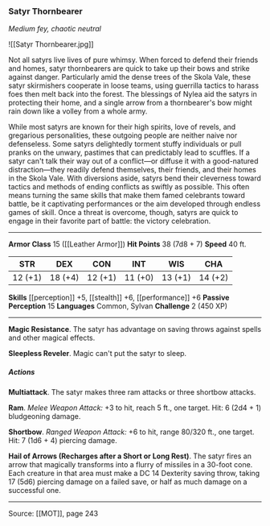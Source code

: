 ### Satyr Thornbearer
_Medium fey, chaotic neutral_

![[Satyr Thornbearer.jpg]]

Not all satyrs live lives of pure whimsy. When forced to defend their friends and homes, satyr thornbearers are quick to take up their bows and strike against danger. Particularly amid the dense trees of the Skola Vale, these satyr skirmishers cooperate in loose teams, using guerrilla tactics to harass foes then melt back into the forest. The blessings of Nylea aid the satyrs in protecting their home, and a single arrow from a thornbearer's bow might rain down like a volley from a whole army.

While most satyrs are known for their high spirits, love of revels, and gregarious personalities, these outgoing people are neither naive nor defenseless. Some satyrs delightedly torment stuffy individuals or pull pranks on the unwary, pastimes that can predictably lead to scuffles. If a satyr can't talk their way out of a conflict—or diffuse it with a good-natured distraction—they readily defend themselves, their friends, and their homes in the Skola Vale. With diversions aside, satyrs bend their cleverness toward tactics and methods of ending conflicts as swiftly as possible. This often means turning the same skills that make them famed celebrants toward battle, be it captivating performances or the aim developed through endless games of skill. Once a threat is overcome, though, satyrs are quick to engage in their favorite part of battle: the victory celebration.




---

**Armor Class** 15 ([[Leather Armor]])
**Hit Points** 38 (7d8 + 7)
**Speed** 40 ft.

| STR     | DEX     | CON     | INT     | WIS     | CHA     |
|---------|---------|---------|---------|---------|---------|
| 12 (+1) | 18 (+4) | 12 (+1) | 11 (+0) | 13 (+1) | 14 (+2) |

**Skills** [[perception]] +5, [[stealth]] +6, [[performance]] +6
**Passive Perception** 15
**Languages** Common, Sylvan
**Challenge** 2 (450 XP)

---

**Magic Resistance**. The satyr has advantage on saving throws against spells and other magical effects.

**Sleepless Reveler**. Magic can't put the satyr to sleep.

##### Actions
**Multiattack**. The satyr makes three ram attacks or three shortbow attacks.

**Ram**. _Melee Weapon Attack:_ +3 to hit, reach 5 ft., one target. Hit: 6 (2d4 + 1) bludgeoning damage.

**Shortbow**. _Ranged Weapon Attack:_ +6 to hit, range 80/320 ft., one target. Hit: 7 (1d6 + 4) piercing damage.

**Hail of Arrows (Recharges after a Short or Long Rest)**. The satyr fires an arrow that magically transforms into a flurry of missiles in a 30-foot cone. Each creature in that area must make a DC 14 Dexterity saving throw, taking 17 (5d6) piercing damage on a failed save, or half as much damage on a successful one.


---

Source: [[MOT]], page 243